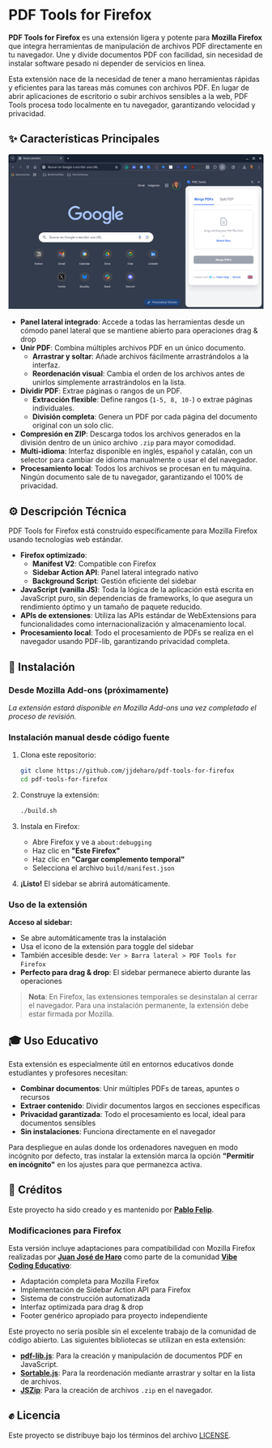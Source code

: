 # PDF Tools for Firefox

**PDF Tools for Firefox** es una extensión ligera y potente para **Mozilla Firefox** que integra herramientas de manipulación de archivos PDF directamente en tu navegador. Une y divide documentos PDF con facilidad, sin necesidad de instalar software pesado ni depender de servicios en línea.

Esta extensión nace de la necesidad de tener a mano herramientas rápidas y eficientes para las tareas más comunes con archivos PDF. En lugar de abrir aplicaciones de escritorio o subir archivos sensibles a la web, PDF Tools procesa todo localmente en tu navegador, garantizando velocidad y privacidad.

## ✨ Características Principales

<p align="center">
  <img src="./readme-files/Capturas.gif">
</p>

* **Panel lateral integrado**: Accede a todas las herramientas desde un cómodo panel lateral que se mantiene abierto para operaciones drag & drop
* **Unir PDF**: Combina múltiples archivos PDF en un único documento.
    * **Arrastrar y soltar**: Añade archivos fácilmente arrastrándolos a la interfaz.
    * **Reordenación visual**: Cambia el orden de los archivos antes de unirlos simplemente arrastrándolos en la lista.
* **Dividir PDF**: Extrae páginas o rangos de un PDF.
    * **Extracción flexible**: Define rangos (`1-5, 8, 10-`) o extrae páginas individuales.
    * **División completa**: Genera un PDF por cada página del documento original con un solo clic.
* **Compresión en ZIP**: Descarga todos los archivos generados en la división dentro de un único archivo `.zip` para mayor comodidad.
* **Multi-idioma**: Interfaz disponible en inglés, español y catalán, con un selector para cambiar de idioma manualmente o usar el del navegador.
* **Procesamiento local**: Todos los archivos se procesan en tu máquina. Ningún documento sale de tu navegador, garantizando el 100% de privacidad.

## ⚙️ Descripción Técnica

PDF Tools for Firefox está construido específicamente para Mozilla Firefox usando tecnologías web estándar.

* **Firefox optimizado**: 
  - **Manifest V2**: Compatible con Firefox
  - **Sidebar Action API**: Panel lateral integrado nativo
  - **Background Script**: Gestión eficiente del sidebar
* **JavaScript (vanilla JS)**: Toda la lógica de la aplicación está escrita en JavaScript puro, sin dependencias de frameworks, lo que asegura un rendimiento óptimo y un tamaño de paquete reducido.
* **APIs de extensiones**: Utiliza las APIs estándar de WebExtensions para funcionalidades como internacionalización y almacenamiento local.
* **Procesamiento local**: Todo el procesamiento de PDFs se realiza en el navegador usando PDF-lib, garantizando privacidad completa.

## 🚀 Instalación

### Desde Mozilla Add-ons (próximamente)

_La extensión estará disponible en Mozilla Add-ons una vez completado el proceso de revisión._

### Instalación manual desde código fuente

1.  Clona este repositorio:
    ```bash
    git clone https://github.com/jjdeharo/pdf-tools-for-firefox
    cd pdf-tools-for-firefox
    ```

2.  Construye la extensión:
    ```bash
    ./build.sh
    ```

3.  Instala en Firefox:
    - Abre Firefox y ve a `about:debugging`
    - Haz clic en **"Este Firefox"**
    - Haz clic en **"Cargar complemento temporal"**
    - Selecciona el archivo `build/manifest.json`

4.  **¡Listo!** El sidebar se abrirá automáticamente.

### Uso de la extensión

**Acceso al sidebar:**
- Se abre automáticamente tras la instalación
- Usa el icono de la extensión para toggle del sidebar  
- También accesible desde: `Ver > Barra lateral > PDF Tools for Firefox`
- **Perfecto para drag & drop**: El sidebar permanece abierto durante las operaciones

> **Nota**: En Firefox, las extensiones temporales se desinstalan al cerrar el navegador. Para una instalación permanente, la extensión debe estar firmada por Mozilla.

## 🎓 Uso Educativo

Esta extensión es especialmente útil en entornos educativos donde estudiantes y profesores necesitan:
- **Combinar documentos**: Unir múltiples PDFs de tareas, apuntes o recursos
- **Extraer contenido**: Dividir documentos largos en secciones específicas  
- **Privacidad garantizada**: Todo el procesamiento es local, ideal para documentos sensibles
- **Sin instalaciones**: Funciona directamente en el navegador

Para despliegue en aulas donde los ordenadores naveguen en modo incógnito por defecto, tras instalar la extensión marca la opción **"Permitir en incógnito"** en los ajustes para que permanezca activa.

## 💙 Créditos

Este proyecto ha sido creado y es mantenido por **[Pablo Felip](https://www.linkedin.com/in/pfelipm/)**.

### Modificaciones para Firefox
Esta versión incluye adaptaciones para compatibilidad con Mozilla Firefox realizadas por **[Juan José de Haro](https://bilateria.org)** como parte de la comunidad **[Vibe Coding Educativo](https://vibe-coding-educativo.github.io/)**:
- Adaptación completa para Mozilla Firefox
- Implementación de Sidebar Action API para Firefox
- Sistema de construcción automatizada
- Interfaz optimizada para drag & drop
- Footer genérico apropiado para proyecto independiente

Este proyecto no sería posible sin el excelente trabajo de la comunidad de código abierto. Las siguientes bibliotecas se utilizan en esta extensión:

* **[pdf-lib.js](https://github.com/Hopding/pdf-lib)**: Para la creación y manipulación de documentos PDF en JavaScript.
* **[Sortable.js](https://github.com/SortableJS/Sortable)**: Para la reordenación mediante arrastrar y soltar en la lista de archivos.
* **[JSZip](https://github.com/Stuk/jszip)**: Para la creación de archivos `.zip` en el navegador.

## ✊ Licencia

Este proyecto se distribuye bajo los términos del archivo [LICENSE](/LICENSE).